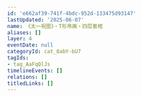 ```yaml
---
id: 'e662af39-741f-4bdc-952d-133475d93147'
lastUpdated: '2025-06-07'
name: 《太一祝图》・T形帛画・四层套棺
aliases: []
layer: 4
eventDate: null
categoryId: cat_8abY-bU7
tagIds:
- tag_AaFqQlJs
timelineEvents: []
relations: []
titledLinks: []
---
```


